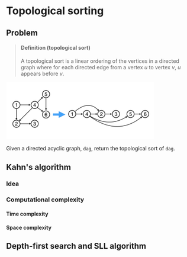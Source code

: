 # Topological sorting

## Problem

> #### Definition (topological sort)
>  A topological sort is a linear ordering of the vertices in a directed graph where for each directed edge from a vertex $u$ to vertex $v$, $u$ appears before $v$.

<img src="images/Pasted%20image%2020250303024845.png" width="400">

Given a directed acyclic graph, `dag`, return the topological sort of `dag`.

## Kahn's algorithm

### Idea

### Computational complexity

#### Time complexity

#### Space complexity

## Depth-first search and SLL algorithm
